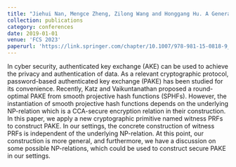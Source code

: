 ```yaml
---
title: "Jiehui Nan, Mengce Zheng, Zilong Wang and Honggang Hu. A General Construction for Password-Based Authenticated Key Exchange from Witness PRFs"
collection: publications
category: conferences
date: 2019-01-01
venue: 'FCS 2023'
paperurl: 'https://link.springer.com/chapter/10.1007/978-981-15-0818-9_17'
---
```


In cyber security, authenticated key exchange (AKE) can be used to achieve the privacy and authentication of data. As a relevant cryptographic protocol, password-based authenticated key exchange (PAKE) has been studied for its convenience. Recently, Katz and Vaikuntanathan proposed a round-optimal PAKE from smooth projective hash functions (SPHFs). However, the instantiation of smooth projective hash functions depends on the underlying NP-relation which is a CCA-secure encryption relation in their construction. In this paper, we apply a new cryptographic primitive named witness PRFs to construct PAKE. In our settings, the concrete construction of witness PRFs is independent of the underlying NP-relation. At this point, our construction is more general, and furthermore, we have a discussion on some possible NP-relations, which could be used to construct secure PAKE in our settings.
